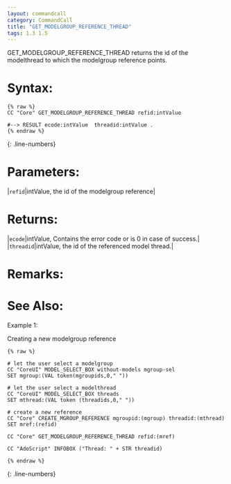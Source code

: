 ```yaml
---
layout: commandcall
category: CommandCall
title: "GET_MODELGROUP_REFERENCE_THREAD"
tags: 1.3 1.5
---
```


GET_MODELGROUP_REFERENCE_THREAD returns the id of the modelthread to which the modelgroup reference points.

# Syntax:  

```adoscript
{% raw %}
CC "Core" GET_MODELGROUP_REFERENCE_THREAD refid:intValue

#--> RESULT ecode:intValue  threadid:intValue .
{% endraw %}
```
{: .line-numbers}

# Parameters:  

|`refid`|intValue, the id of the modelgroup reference|

# Returns:  

|`ecode`|intValue, Contains the error code or is 0 in case of success.|
|`threadid`|intValue, the id of the referenced model thread.|

# Remarks:



# See Also:  



Example 1:

Creating a new modelgroup reference  
```adoscript
{% raw %}

# let the user select a modelgroup
CC "CoreUI" MODEL_SELECT_BOX without-models mgroup-sel
SET mgroup:(VAL token(mgroupids,0," "))

# let the user select a modelthread
CC "CoreUI" MODEL_SELECT_BOX threads
SET mthread:(VAL token (threadids,0," "))

# create a new reference
CC "Core" CREATE_MGROUP_REFERENCE mgroupid:(mgroup) threadid:(mthread)
SET mref:(refid)

CC "Core" GET_MODELGROUP_REFERENCE_THREAD refid:(mref)

CC "AdoScript" INFOBOX ("Thread: " + STR threadid)

{% endraw %}
```
{: .line-numbers}


